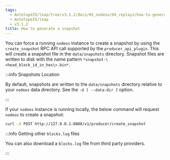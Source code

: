 ```yaml
---
tags:
  - AntelopeIO/leap/tree/v3.1.2/docs/01_nodeos/04_replays/how-to-generate-a-snapshot.md
  - AntelopeIO/leap
  - v3.1.2
title: How to generate a snapshot
---
```


You can force a running `nodeos` instance to create a snapshot by using the `create_snapshot` RPC API call supported by the `producer_api_plugin`. This will create a snapshot file in the `data/snapshots` directory. Snapshot files are written to disk with the name pattern `*snapshot-\<head_block_id_in_hex\>.bin*`.


:::info Snapshots Location

By default, snapshots are written to the `data/snapshots` directory relative to your `nodeos` data directory. See the `-d [ --data-dir ]` option.

:::


If your `nodeos` instance is running locally, the below command will request `nodeos` to create a snapshot:

```sh
curl -X POST http://127.0.0.1:8888/v1/producer/create_snapshot
```


:::info Getting other `blocks.log` files

You can also download a `blocks.log` file from third party providers.

:::

